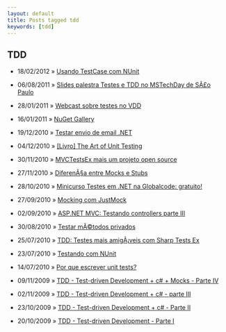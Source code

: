 ```yaml
---
layout: default
title: Posts tagged tdd
keywords: [tdd]
---
```

<h2 class="category">TDD</h2>
<ul class="posts">
<li>
<p>
<span class="date">18/02/2012</span> &raquo;
<a href="/blog/usando_test_case_com_nunit">Usando TestCase com NUnit</a>
</p>
</li>
<li>
<p>
<span class="date">06/08/2011</span> &raquo;
<a href="/blog/slides-palestra-testes-e-tdd-no-mstechday-de-sao-paulo">Slides palestra Testes e TDD no MSTechDay de SÃ£o Paulo</a>
</p>
</li>
<li>
<p>
<span class="date">28/01/2011</span> &raquo;
<a href="/blog/webcast-sobre-testes-no-vdd">Webcast sobre testes no VDD</a>
</p>
</li>
<li>
<p>
<span class="date">16/01/2011</span> &raquo;
<a href="/blog/nuget-gallery">NuGet Gallery</a>
</p>
</li>
<li>
<p>
<span class="date">19/12/2010</span> &raquo;
<a href="/blog/testar-envio-email-dotnet">Testar envio de email .NET</a>
</p>
</li>
<li>
<p>
<span class="date">04/12/2010</span> &raquo;
<a href="/blog/livro-the-art-of-unit-testing">[Livro] The Art of Unit Testing</a>
</p>
</li>
<li>
<p>
<span class="date">30/11/2010</span> &raquo;
<a href="/blog/mvctestsex-mais-um-projeto-open-source">MVCTestsEx mais um projeto open source</a>
</p>
</li>
<li>
<p>
<span class="date">27/11/2010</span> &raquo;
<a href="/blog/diferenca-entre-mocks-e-stubs">DiferenÃ§a entre Mocks e Stubs</a>
</p>
</li>
<li>
<p>
<span class="date">28/10/2010</span> &raquo;
<a href="/blog/minicurso-testes-em-net-na-globalcode-gratuito">Minicurso Testes em .NET na Globalcode: gratuito!</a>
</p>
</li>
<li>
<p>
<span class="date">27/09/2010</span> &raquo;
<a href="/blog/mocking-com-justmock">Mocking com JustMock</a>
</p>
</li>
<li>
<p>
<span class="date">02/09/2010</span> &raquo;
<a href="/blog/asp-net-mvc-testando-controllers-parte-iii">ASP.NET MVC: Testando controllers parte III</a>
</p>
</li>
<li>
<p>
<span class="date">30/08/2010</span> &raquo;
<a href="/blog/testar-metodos-privados">Testar mÃ©todos privados</a>
</p>
</li>
<li>
<p>
<span class="date">25/07/2010</span> &raquo;
<a href="/blog/tdd-testes-mais-amigaveis-com-sharp-tests-ex">TDD: Testes mais amigÃ¡veis com Sharp Tests Ex</a>
</p>
</li>
<li>
<p>
<span class="date">23/07/2010</span> &raquo;
<a href="/blog/testando-com-nunit">Testando com NUnit</a>
</p>
</li>
<li>
<p>
<span class="date">14/07/2010</span> &raquo;
<a href="/blog/por-que-escrever-unit-tests">Por que escrever unit tests?</a>
</p>
</li>
<li>
<p>
<span class="date">09/11/2009</span> &raquo;
<a href="/blog/tdd-test-driven-development-c-parte-iv">TDD - Test-driven Development + c# + Mocks - Parte IV</a>
</p>
</li>
<li>
<p>
<span class="date">02/11/2009</span> &raquo;
<a href="/blog/tdd-test-driven-development-c-parte-iii">TDD - Test-driven Development + c# - parte III</a>
</p>
</li>
<li>
<p>
<span class="date">23/10/2009</span> &raquo;
<a href="/blog/tdd-test-driven-development-c-parte-ii">TDD - Test-driven Development + c# - Parte II</a>
</p>
</li>
<li>
<p>
<span class="date">20/10/2009</span> &raquo;
<a href="/blog/tdd-test-driven-development-c">TDD - Test-driven Development - Parte I</a>
</p>
</li>
</ul>
